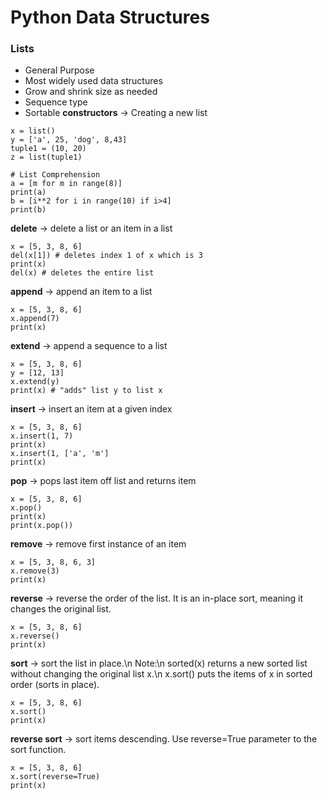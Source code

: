 # Python Data Structures
### Lists
- General Purpose
- Most widely used data structures
- Grow and shrink size as needed
- Sequence type
- Sortable
**constructors** -> Creating a new list
```
x = list()
y = ['a', 25, 'dog', 8,43]
tuple1 = (10, 20)
z = list(tuple1)

# List Comprehension
a = [m for m in range(8)]
print(a)
b = [i**2 for i in range(10) if i>4]
print(b)
```
**delete** -> delete a list or an item in a list
```
x = [5, 3, 8, 6]
del(x[1]) # deletes index 1 of x which is 3
print(x)
del(x) # deletes the entire list 
```

**append** -> append an item to a list
```
x = [5, 3, 8, 6]
x.append(7)
print(x)
```

**extend** -> append a sequence to a list
```
x = [5, 3, 8, 6]
y = [12, 13]
x.extend(y)
print(x) # "adds" list y to list x
```

**insert** -> insert an item at a given index
```
x = [5, 3, 8, 6]
x.insert(1, 7)
print(x)
x.insert(1, ['a', 'm']
print(x)
```

**pop** -> pops last item off list and returns item
```
x = [5, 3, 8, 6]
x.pop()
print(x)
print(x.pop())
```

**remove** -> remove first instance of an item
```
x = [5, 3, 8, 6, 3]
x.remove(3)
print(x)
```

**reverse** -> reverse the order of the list. It is an in-place sort, meaning it changes the original list.
```
x = [5, 3, 8, 6]
x.reverse()
print(x)
```

**sort** -> sort the list in place.\n
Note:\n
sorted(x) returns a new sorted list without changing the original list x.\n
x.sort() puts the items of x in sorted order (sorts in place).
```
x = [5, 3, 8, 6]
x.sort()
print(x)
```

**reverse sort** -> sort items descending.
Use reverse=True parameter to the sort function.
```
x = [5, 3, 8, 6]
x.sort(reverse=True)
print(x)
```
